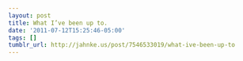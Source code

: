 ```yaml
---
layout: post
title: What I’ve been up to.
date: '2011-07-12T15:25:46-05:00'
tags: []
tumblr_url: http://jahnke.us/post/7546533019/what-ive-been-up-to
---
```

